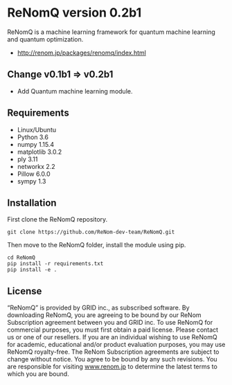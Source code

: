 ReNomQ version 0.2b1
=====================
ReNomQ is a machine learning framework for quantum machine learning and quantum optimization.

* http://renom.jp/packages/renomq/index.html

Change v0.1b1 => v0.2b1
------------------------------------
* Add Quantum machine learning module.


Requirements
------------
* Linux/Ubuntu
* Python 3.6
* numpy 1.15.4
* matplotlib 3.0.2
* ply 3.11
* networkx 2.2
* Pillow 6.0.0
* sympy 1.3


Installation
------------
First clone the ReNomQ repository.
~~~
git clone https://github.com/ReNom-dev-team/ReNomQ.git
~~~
Then move to the ReNomQ folder, install the module using pip.
~~~
cd ReNomQ
pip install -r requirements.txt
pip install -e .
~~~


License
--------
“ReNomQ” is provided by GRID inc., as subscribed software.  By downloading ReNomQ, you are agreeing to be bound by our ReNom Subscription agreement between you and GRID inc.
To use ReNomQ for commercial purposes, you must first obtain a paid license. Please contact us or one of our resellers.  If you are an individual wishing to use ReNomQ for academic, educational and/or product evaluation purposes, you may use ReNomQ royalty-free.
The ReNom Subscription agreements are subject to change without notice. You agree to be bound by any such revisions. You are responsible for visiting www.renom.jp to determine the latest terms to which you are bound.
